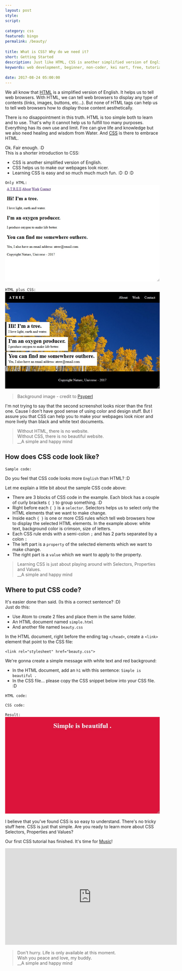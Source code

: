```yaml
---
layout: post
style:
script:

category: css
featured: bingo
permalink: /beauty/

title: What is CSS? Why do we need it?
short: Getting Started
description: Just like HTML, CSS is another simplified version of English. <br>CSS help us to make our websites look nicer. <br>Learning CSS is so much fun. :D
keywords: web development, beginner, non-coder, kei nart, free, tutorial, coding, programming, code nart, html, css, intro

date: 2017-08-24 05:00:00
---
```


We all know that
[HTML](https://codenart.github.io/begin/#how-to-add-images-buttons-etc "ext") is
a simplified version of English. It helps us to tell web browsers. With HTML, we
can tell web browsers to display any type of contents (links, images, buttons,
etc...). But none of HTML tags can help us to tell web browsers how to display those
content aesthetically.

There is no disappointment in this truth. HTML is too simple both to learn and
to use. That's why it cannot help us to fulfill too many purposes. Everything has
its own use and limit. Fire can give life and knowledge but we also need healing
and wisdom from Water. And
[CSS](https://developer.mozilla.org/en-US/docs/Web/CSS "ext") is there to
embrace HTML. <i class="fa fa-heart"></i>

Ok. Fair enough. :D  
This is a shorter introduction to CSS:

- CSS is another simplified version of English.
- CSS helps us to make our webpages look nicer.
- Learning CSS is easy and so much much much fun. :D :D :D

`Only HTML:`
![a webpage's look without css](/images/css-1/alife.jpg)

`HTML plus CSS:`
![a webpage's look with css help](/images/html-4/atree.jpg)
> Background image - credit to [Psyperl](https://github.com/psyperl)

I'm not trying to say that the second screenshot looks nicer than the first one.
Cause I don't have good sense of using color and design stuff. But I assure you
that CSS can help you to make your webpages look nicer and more lively than black
and white text documents.

> Without HTML, there is no website.  
> Without CSS, there is no beautiful website.  
> \_\_A simple and happy mind

## How does CSS code look like?

`Sample code:`
<script src="https://gist.github.com/codenart/4b52fbda1a1252823a9dc32cacfef883.js"></script>

Do you feel that CSS code looks more `English` than HTML? :D

Let me explain a little bit about the sample CSS code above:

- There are 3 blocks of CSS code in the example. Each block has a couple of curly
brackets `{ }` to group something. :D
- Right before each `{ }` is a `selector`. Selectors helps us to select only the
HTML elements that we want to make change.
- Inside each `{ }` is one or more CSS rules which tell web browsers how to
display the selected HTML elements. In the example above: white text, background
color is crimson, size of letters.
- Each CSS rule ends with a semi-colon `;` and has 2 parts separated by a colon `:`
- The left part is a `property` of the selected elements which we want to make change.
- The right part is a `value` which we want to apply to the property.

> Learning CSS is just about playing around with Selectors, Properties and Values.  
> \_\_A simple and happy mind

## Where to put CSS code?

It's easier done than said. (Is this a correct sentence? :D)  
Just do this:

- Use Atom to create 2 files and place them in the same folder.
- An HTML document named `simple.html`
- And another file named `beauty.css`

In the HTML document, right before the ending tag `</head>`, create a `<link>`
element that point to the CSS file:

`<link rel="stylesheet" href="beauty.css">`

We're gonna create a simple message with white text and red background:
- In the HTML document, add an `h1` with this sentence: `Simple is beautiful .`
- In the CSS file... please copy the CSS snippet below into your CSS file. :D

`HTML code:`
<script src="https://gist.github.com/codenart/25caa2f56814e72e174bf76f263ba8b0.js"></script>

`CSS code:`
<script src="https://gist.github.com/codenart/0b5e434dc57ca6e4354bc940dad041b8.js"></script>

`Result:`
![simple](/images/css-1/simple.jpg)

I believe that you've found CSS is so easy to understand. There's no tricky stuff
here. CSS is just that simple. Are you ready to learn more about CSS Selectors,
Properties and Values?

Our first CSS tutorial has finished. It's time for
[Music](https://www.youtube.com/watch?v=isx1oNFDki4 "ext")!

<div class="embed">
   <iframe width="560" height="315"
           src="https://www.youtube.com/embed/isx1oNFDki4?ecver=1"
           frameborder="0" allowfullscreen>
   </iframe>
</div>

> Don't hurry. Life is only available at this moment.  
> Wish you peace and love, my buddy. <i class="fa fa-heart"></i>  
> \_\_A simple and happy mind

